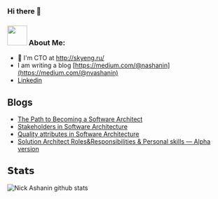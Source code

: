 ### Hi there 👋


### <img src="https://github.com/TheDudeThatCode/TheDudeThatCode/blob/master/Assets/Developer.gif" width="45px"> About Me:
- 🏦 I'm CTO at http://skyeng.ru/
- I am writing a blog [https://medium.com/@nashanin](https://medium.com/@nvashanin)
- [Linkedin](https://linkedin.com/in/nikolay-ashanin-7bb3a57a)

## Blogs

<!-- BLOG-POST-LIST:START -->
- [The Path to Becoming a Software Architect](https://medium.com/@nvashanin/the-path-to-becoming-a-software-architect-de53f1cb310a)
- [Stakeholders in Software Architecture](https://medium.com/@nvashanin/stakeholders-in-software-architecture-6d18f36250f9)
- [Quality attributes in Software Architecture](https://medium.com/@nvashanin/quality-attributes-in-software-architecture-3844ea482732)
- [Solution Architect Roles&Responsibilities & Personal skills — Alpha version](https://medium.com/@nvashanin/solution-architect-roles-responsibilities-personal-skills-alpha-version-7315e591d0a8)

<!-- BLOG-POST-LIST:END -->

## 𝗦𝘁𝗮𝘁𝘀
![Nick Ashanin github stats](https://github-readme-stats.vercel.app/api?username=NikAshanin&show_icons=true&theme=dracula)
